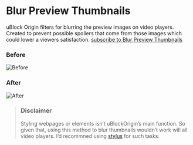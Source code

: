 # Blur Preview Thumbnails
uBlock Origin filters for blurring the preview images on video players. Created to prevent possible spoilers that come from those images which could lower a viewers satisfaction. [subscribe to Blur Preview Thumbnails](https://subscribe.adblockplus.org/?location=https://raw.githubusercontent.com/Karmesinrot/Anifiltrs/master/Blur%20Preview%20Thumbnails/Blur%20preview%20thumbnails.txt&title=Anifiltrs%20%E2%80%94%20%F0%9F%8D%B6%20Blur%20Preview%20Thumbnails)

### Before
![Before](https://raw.githubusercontent.com/Karmesinrot/Anifiltrs/master/Screenshots/bpt_unapplied.png)



### After
![After](https://raw.githubusercontent.com/Karmesinrot/Anifiltrs/master/Screenshots/bpt_applied.png)


>### Disclaimer
>Styling webpages or elements isn’t uBlockOrigin’s main function. So given that, using this method to blur thumbnails wouldn’t work will all video players. I’d recommned using [stylus](https://github.com/openstyles/stylus) for such tasks.